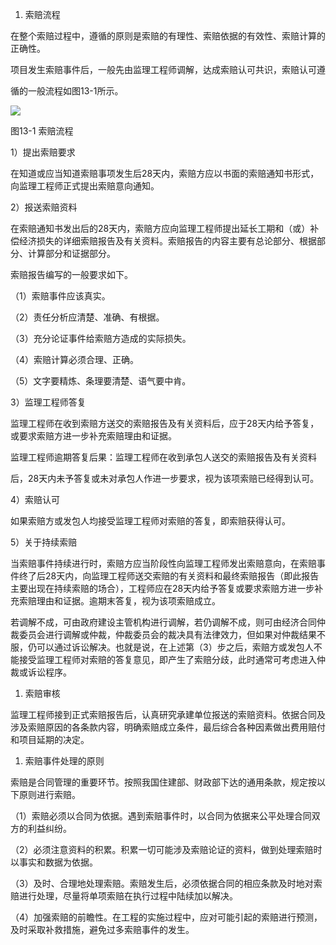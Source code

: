 
1. 索赔流程

在整个索赔过程中，遵循的原则是索赔的有理性、索赔依据的有效性、索赔计算的正确性。

项目发生索赔事件后，一般先由监理工程师调解，达成索赔认可共识，索赔认可遵

循的一般流程如图13-1所示。

![](https://img.kancloud.cn/ef/be/efbe2029b4bbc3e7a1761a4289e4fdfd_698x472.jpeg)

图13-1 索赔流程

1）提出索赔要求

在知道或应当知道索赔事项发生后28天内，索赔方应以书面的索赔通知书形式，向监理工程师正式提出索赔意向通知。

2）报送索赔资料

在索赔通知书发出后的28天内，索赔方应向监理工程师提出延长工期和（或）补偿经济损失的详细索赔报告及有关资料。索赔报告的内容主要有总论部分、根据部分、计算部分和证据部分。

索赔报告编写的一般要求如下。

（1）索赔事件应该真实。

（2）责任分析应清楚、准确、有根据。

（3）充分论证事件给索赔方造成的实际损失。

（4）索赔计算必须合理、正确。

（5）文字要精炼、条理要清楚、语气要中肯。

3）监理工程师答复

监理工程师在收到索赔方送交的索赔报告及有关资料后，应于28天内给予答复，或要求索赔方进一步补充索赔理由和证据。

监理工程师逾期答复后果：监理工程师在收到承包人送交的索赔报告及有关资料

后，28天内未予答复或未对承包人作进一步要求，视为该项索赔已经得到认可。

4）索赔认可

如果索赔方或发包人均接受监理工程师对索赔的答复，即索赔获得认可。

5）关于持续索赔

当索赔事件持续进行时，索赔方应当阶段性向监理工程师发出索赔意向，在索赔事件终了后28天内，向监理工程师送交索赔的有关资料和最终索赔报告（即此报告主要出现在持续索赔的场合），工程师应在28天内给予答复或要求索赔方进一步补充索赔理由和证据。逾期末答复，视为该项索赔成立。

若调解不成，可由政府建设主管机构进行调解，若仍调解不成，则可由经济合同仲裁委员会进行调解或仲裁，仲裁委员会的裁决具有法律效力，但如果对仲裁结果不服，仍可以通过诉讼解决。也就是说，在上述第（3）步之后，索赔方或发包人不能接受监理工程师对索赔的答复意见，即产生了索赔分歧，此时通常可考虑进入仲裁或诉讼程序。

1. 索赔审核

监理工程师接到正式索赔报告后，认真研究承建单位报送的索赔资料。依据合同及涉及索赔原因的各条款内容，明确索赔成立条件，最后综合各种因素做出费用赔付和项目延期的决定。

1. 索赔事件处理的原则

索赔是合同管理的重要环节。按照我国住建部、财政部下达的通用条款，规定按以下原则进行索赔。

（1）索赔必须以合同为依据。遇到索赔事件时，以合同为依据来公平处理合同双方的利益纠纷。

（2）必须注意资料的积累。积累一切可能涉及索赔论证的资料，做到处理索赔时以事实和数据为依据。

（3）及时、合理地处理索赔。索赔发生后，必须依据合同的相应条款及时地对索赔进行处理，尽量将单项索赔在执行过程中陆续加以解决。

（4）加强索赔的前瞻性。在工程的实施过程中，应对可能引起的索赔进行预测，及时采取补救措施，避免过多索赔事件的发生。

